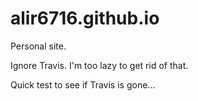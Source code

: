 # alir6716.github.io
Personal site.

Ignore Travis. I'm too lazy to get rid of that.

Quick test to see if Travis is gone...
